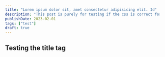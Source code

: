 ```yaml
---
title: "Lorem ipsum dolor sit, amet consectetur adipisicing elit. Id"
description: "This post is purely for testing if the css is correct for the title on the page"
publishDate: 2023-02-01
tags: ["test"]
draft: true
---
```


## Testing the title tag
